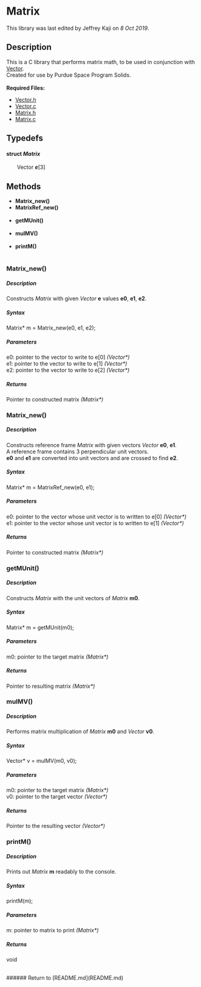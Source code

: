 # Matrix
This library was last edited by Jeffrey Kaji on *8 Oct 2019*. <br/>

## Description
This is a C library that performs matrix math, 
to be used in conjunction with [Vector](Vector.md). <br/>
Created for use by Purdue Space Program Solids. <br/><br/>
__Required Files:__
* [Vector.h](../src/Vector.h)
* [Vector.c](../src/Vector.c)
* [Matrix.h](../src/Matrix.h)
* [Matrix.c](../src/Matrix.c)

## Typedefs
#### struct _Matrix_
&ensp;&ensp;&ensp;&ensp;Vector **_e_**[3] 

## Methods
* **Matrix_new()**
* **MatrixRef_new()** <br/><br/>
* **getMUnit()** <br/><br/>
* **mulMV()** <br/><br/>
* **printM()** <br/><br/>

### Matrix_new()
##### Description
Constructs *Matrix* with given *Vector* **e** values **e0**, **e1**, **e2**.
##### Syntax
Matrix* m = Matrix_new(e0, e1, e2);
##### Parameters
e0: pointer to the vector to write to e[0] _(Vector*)_ <br />
e1: pointer to the vector to write to e[1] _(Vector*)_ <br />
e2: pointer to the vector to write to e[2] _(Vector*)_
##### Returns
Pointer to constructed matrix _(Matrix*)_


### Matrix_new()
##### Description
Constructs reference frame *Matrix* with given vectors *Vector* **e0**, **e1**. <br/>
A reference frame contains 3 perpendicular unit vectors. <br/>
**e0** and **e1** are converted into unit vectors and are crossed to find **e2**.
##### Syntax
Matrix* m = MatrixRef_new(e0, e1);
##### Parameters
e0: pointer to the vector whose unit vector is to written to e[0] _(Vector*)_ <br />
e1: pointer to the vector whose unit vector is to written to e[1] _(Vector*)_
##### Returns
Pointer to constructed matrix _(Matrix*)_


### getMUnit()
##### Description
Constructs *Matrix* with the unit vectors of *Matrix* **m0**.
##### Syntax
Matrix* m = getMUnit(m0);
##### Parameters
m0: pointer to the target matrix _(Matrix*)_
##### Returns
Pointer to resulting matrix _(Matrix*)_ 


### mulMV()
##### Description
Performs matrix multiplication of *Matrix* **m0** and *Vector* **v0**.
##### Syntax
Vector* v = mulMV(m0, v0);
##### Parameters
m0: pointer to the target matrix _(Matrix*)_ <br/>
v0: pointer to the target vector _(Vector*)_
##### Returns
Pointer to the resulting vector _(Vector*)_


### printM()
##### Description
Prints out *Matrix* **m** readably to the console.
##### Syntax
printM(m);
##### Parameters
m: pointer to matrix to print _(Matrix*)_
##### Returns
void

<br/>
###### Return to [README.md](README.md)